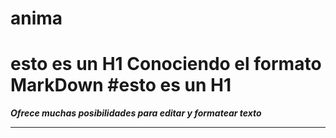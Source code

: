 # anima
# esto es un H1 Conociendo el formato MarkDown #esto es un H1
***Ofrece muchas posibilidades para editar y formatear texto***

---

